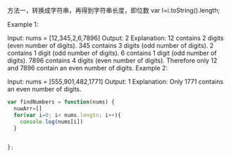 

方法一，转换成字符串，再得到字符串长度，即位数
var l=i.toString().length;

Example 1:

Input: nums = [12,345,2,6,7896]
Output: 2
Explanation: 
12 contains 2 digits (even number of digits). 
345 contains 3 digits (odd number of digits). 
2 contains 1 digit (odd number of digits). 
6 contains 1 digit (odd number of digits). 
7896 contains 4 digits (even number of digits). 
Therefore only 12 and 7896 contain an even number of digits.
Example 2:

Input: nums = [555,901,482,1771]
Output: 1 
Explanation: 
Only 1771 contains an even number of digits.
 
```javascript
var findNumbers = function(nums) {
  nuwArr=[]
  for(var i=0; i< nums.lengtn; i++){
    console.log(nums[i])
  }

    
};
```
